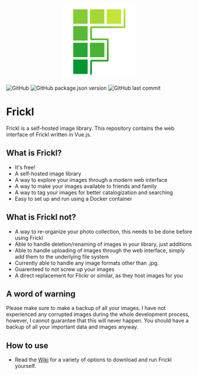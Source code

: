 <p align="center">
  <img src="https://raw.githubusercontent.com/sebastian-raubach/frickl-web/master/src/assets/frickl.svg?sanitize=true" width="200" alt="Logo">
</p>

![GitHub](https://img.shields.io/github/license/sebastian-raubach/frickl-web)
![GitHub package.json version](https://img.shields.io/github/package-json/v/sebastian-raubach/frickl-web)
![GitHub last commit](https://img.shields.io/github/last-commit/sebastian-raubach/frickl-web)

# Frickl

Frickl is a self-hosted image library. This repository contains the web interface of Frickl written in Vue.js.

## What is Frickl?
- It's free!
- A self-hosted image library
- A way to explore your images through a modern web interface
- A way to make your images available to friends and family
- A way to tag your images for better catalogization and searching
- Easy to set up and run using a Docker container

## What is Frickl not?
- A way to re-organize your photo collection, this needs to be done before using Frickl
- Able to handle deletion/renaming of images in your library, just additions
- Able to handle uploading of images through the web interface, simply add them to the underlying file system
- Currently able to handle any image formats other than .jpg.
- Guarenteed to not screw up your images
- A direct replacement for Flickr or similar, as they host images for you

## A word of warning
Please make sure to make a backup of all your images. I have not experienced any corrupted images during the whole development process, however, I cannot guarantee that this will never happen. You should have a backup of all your important data and images anyway.

## How to use

- Read the [Wiki](../../wiki/) for a variety of options to download and run Frickl yourself.
